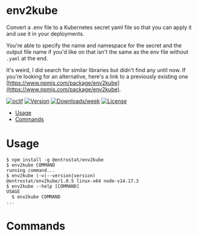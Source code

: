 env2kube
========

Convert a .env file to a Kubernetes secret yaml file so that you can apply it and use it in your deployments.

You're able to specify the name and namespace for the secret and the output file name if you'd like on that isn't the same as the env file without `.yaml` at the end.

It's weird, I did search for similar libraries but didn't find any until now. If you're looking for an alternative, here's a link to a previously existing one [https://www.npmjs.com/package/env2kube](https://www.npmjs.com/package/env2kube).

[![oclif](https://img.shields.io/badge/cli-oclif-brightgreen.svg)](https://oclif.io)
[![Version](https://img.shields.io/npm/v/env2kube.svg)](https://npmjs.org/package/@entrostat/env2kube)
[![Downloads/week](https://img.shields.io/npm/dw/env2kube.svg)](https://npmjs.org/package/@entrostat/env2kube)
[![License](https://img.shields.io/npm/l/env2kube.svg)](https://github.com/entrostat/env2kube/blob/master/package.json)

<!-- toc -->
* [Usage](#usage)
* [Commands](#commands)
<!-- tocstop -->
# Usage
<!-- usage -->
```sh-session
$ npm install -g @entrostat/env2kube
$ env2kube COMMAND
running command...
$ env2kube (-v|--version|version)
@entrostat/env2kube/1.0.5 linux-x64 node-v14.17.3
$ env2kube --help [COMMAND]
USAGE
  $ env2kube COMMAND
...
```
<!-- usagestop -->
# Commands
<!-- commands -->

<!-- commandsstop -->
